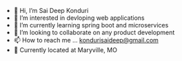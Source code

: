 - 👋 Hi, I’m Sai Deep Konduri
- 👀 I’m interested in devloping web applications
- 🌱 I’m currently learning spring boot and microservices 
- 💞️ I’m looking to collaborate on any product development
- 📫 How to reach me ... kondurisaideep@gmail.com
- 📍  Currently located at Maryville, MO

<!---
rick-sanchez666/rick-sanchez666 is a ✨ special ✨ repository because its `README.md` (this file) appears on your GitHub profile.
You can click the Preview link to take a look at your changes.
--->
